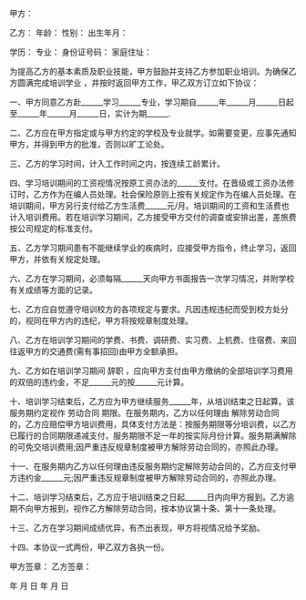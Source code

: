 
 


甲方：


乙方： 年龄： 性别： 出生年月：


学历： 专业： 身份证号码： 家庭住址：


为提高乙方的基本素质及职业技能，甲方鼓励并支持乙方参加职业培训。为确保乙方圆满完成培训学业 ，并按时返回甲方工作，甲乙双方订立如下协议：


一、甲方同意乙方赴______学习______专业，学习期自______年______月______日起至______年______月______日，实计为期______.


二、乙方应在甲方指定或与甲方约定的学校及专业就学。如需要变更，应事先通知甲方，并得到甲方的批准，否则以旷工论处。


三、乙方的学习时间，计入工作时间之内，按连续工龄累计。


四、学习培训期间的工资视情况按原工资办法的______支付。在晋级或工资办法修订时，乙方作为在编人员处理。社会保险原则上按有关规定作为在编人员处理。在培训期间，甲方另行支付给乙方生活费______元/月。培训期间的工资和生活费也计入培训费用。若在培训学习期间，乙方接受甲方交付的调查或安排出差，差旅费按公司规定的标准支付。


五、乙方学习期间患有不能继续学业的疾病时，应接受甲方指令，终止学习，返回甲方，并依有关规定处理。


六、乙方在学习期间，必须每隔______天向甲方书面报告一次学习情况，并附学校有关成绩等方面的记录。


七、乙方应自觉遵守培训校方的各项规定与要求。凡因违规违纪而受到校方处分的，视同在甲方内的违纪，甲方将按规章制度处理。


八、乙方在培训学习期间的学费、书费、调研费、实习费、上机费、住宿费、来回往返甲方的交通费(需有事招回)由甲方全额承担。


九、乙方如在培训学习期间
辞职
，应向甲方支付由甲方缴纳的全部培训学习费用的双倍的违约金，不足______元的按______元计算。


十、培训学习结束后，乙方应为甲方继续服务______年，从培训结束之日起算。该服务期约定视作
劳动合同
期限。在服务期内，乙方以任何理由
解除劳动合同
的，乙方应赔偿甲方培训费用，具体支付方法是：按服务期限等分培训费，以乙方已履行的合同期限递减支付，服务期限不足一年的按实际月份计算。服务期满解除的可免交培训费用;因严重违反规章制度被甲方解除劳动合同的，亦照此办理。


十一、在服务期内乙方以任何理由违反服务期约定解除劳动合同的，乙方应支付甲方违约金______元;因严重违反规章制度被甲方解除劳动合同的，亦照此办理。


十二、培训学习结束后，乙方应于培训结束之日起______日内向甲方报到。乙方逾期不向甲方报到，视作乙方解除劳动合同，按本协议第十条、第十一条处理。


十三、乙方在学习期间成绩优异，有杰出表现，甲方将视情况给予奖励。


十四、本协议一式两份，甲乙双方各执一份。


甲方签章： 乙方签章：


年 月 日 年 月 日
 


 

 
 
 
 
 
  


  
 

  


  


  
 
 
 
 

